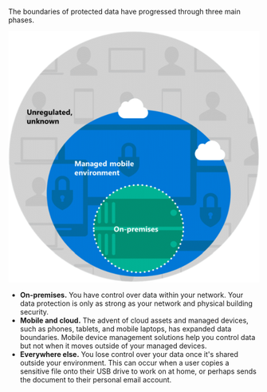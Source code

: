 The boundaries of protected data have progressed through three main phases.

![The boundaries of protected data: on-premises, managed mobile devices, elsewhere ](../media/protected-data-boundaries.png)

- **On-premises.** You have control over data within your network. Your data protection is only as strong as your network and physical building security.
- **Mobile and cloud.** The advent of cloud assets and managed devices, such as phones, tablets, and mobile laptops, has expanded data boundaries. Mobile device management solutions help you control data but not when it moves outside of your managed devices.
- **Everywhere else.** You lose control over your data once it's shared outside your environment. This can occur when a user copies a sensitive file onto their USB drive to work on at home, or perhaps sends the document to their personal email account.

